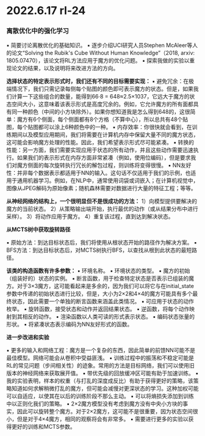 # 2022.6.17 rl-24

### 离散优化中的强化学习

▪  简要讨论离散优化的基础知识。
▪  逐步介绍UCI研究人员Stephen McAleer等人的论文“Solving the Rubik's Cube Without Human Knowledge”（2018, arxiv: 1805.07470），该论文将RL方法应用于魔方的优化问题。
▪  探索我做的实验以重现论文的结果，以及说明将来改进方法的方向。

**选择状态的特定表示形式时，我们还有不同的目标需要实现：**
▪  避免冗余：在极端情况下，我们只需记录每侧每个贴图的颜色即可表示魔方的状态。但是，如果我们计算一下这些组合的数量，能得到66·8 = 648≈2.5×1037，它远大于魔方的状态空间大小，这意味着该表示形式是高度冗余的。例如，它允许魔方的所有面都具有同一种颜色（中间的小方块除外）。如果你想知道我是怎么得到648的，这很简单：魔方有6个侧面，每个侧面都有8个方格（不算中心），所以总共有48个贴图，每个贴图都可以涂上6种颜色中的一种。
▪  内存效率：你很快就会看到，在训练期间以及模型应用期间，我们将需要在计算机内存中保留大量不同的魔方状态，这可能会影响魔方处理的性能。因此，我们希望表示形式尽可能紧凑。
▪  转换的性能：另一方面，我们需要实现应用于状态的所有动作，并且这些动作需要迅速执行。如果我们的表示形式在内存方面非常紧凑（例如，使用位编码），但是要求我们对魔方侧面的每次旋转执行冗长的解包过程，则训练将变得很慢。
▪  NN友好性：并非每个数据表示都适用于NN的输入。这句话不仅适用于我们的示例，也适用于通用机器学习。例如，在NLP中，通常使用词袋或词嵌入；在计算机视觉中，图像从JPEG解码为原始像素；随机森林需要对数据进行大量的特征工程；等等。

**从神经网络的结构上，一个很明显但不是很成功的方法：**
1）向模型提供要解决的魔方的当前状态。
2）从策略输出端开始，执行最优的动作（或从结果分布中进行采样）。
3）将动作应用于魔方。
4）重复该过程，直到达到解决状态。

**从MCTS树中获取旋转路径**

▪  原始方法：到达目标状态后，我们将使用从根状态开始的路径作为解决方案。
▪  BFS方法：到达目标状态后，对MCTS树执行BFS，以查找从根到此状态的最短路径。

**该类的构造函数有许多参数：**
▪  环境名称。
▪  环境状态的类型。
▪  魔方的初始（组装好的）状态的实例。
▪  断言函数，用于检查特定状态是否表示已组装的魔方。对于3×3魔方，这可能看起来是多余的，因为我们可以将它与在initial_state参数中传递的初始状态进行比较，但是，大小为2×2和4×4的魔方可能具有多个最终状态，因此需要一个单独的断言函数来涵盖此类情况。
▪  可应用于状态的动作枚举。
▪  旋转函数，接受状态和动作并返回结果状态。
▪  逆函数，将每个动作映射到其相反的动作。
▪  渲染函数以人类可读的形式表示状态。
▪  编码状态张量的形状。
▪  将紧凑状态表示编码为NN友好形式的函数。

**进一步改进和实验**

▪  更多的输入和网络工程：魔方是一个复杂的东西，因此简单的前馈NN可能不是最佳模型。网络可能会从卷积中受益匪浅。
▪  训练过程中的振荡和不稳定可能是RL的常见问题（步间相关性）的迹象。常用的方法是目标网络，我们可以使用旧版本的神经网络来获取展开值。
▪  带优先级的回放缓冲区可能有助于加速训练。
▪  我的实验表明，样本的权重（与打乱的深度成反比）有助于获得更好的策略，该策略知道如何求解稍微打乱的魔方，但可能会减慢对更深状态的学习。这种加权可能可以自适应，以使其在以后的训练阶段不那么主动。
▪  可以将熵损失添加到训练中以正则化我们的策略。
▪  2×2魔方模型没有考虑到魔方没有中央小方块的事实，因此可以旋转整个魔方。对于2×2魔方，这可能不是很重要，因为状态空间很小，但是对于4×4魔方，相同的观察将会有非常多。
▪  需要进行更多的实验以获得更好的训练和MCTS参数。